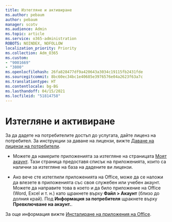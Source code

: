 ```yaml
---
title: Изтегляне и активиране
ms.author: pebaum
author: pebaum
manager: scotv
ms.audience: Admin
ms.topic: article
ms.service: o365-administration
ROBOTS: NOINDEX, NOFOLLOW
localization_priority: Priority
ms.collection: Adm_O365
ms.custom:
- "9001669"
- "3800"
ms.openlocfilehash: 26fa828477df9a420643a3034c19115fb2431fde
ms.sourcegitcommit: 8bc60ec34bc1e40685e3976576e04a2623f63a7c
ms.translationtype: HT
ms.contentlocale: bg-BG
ms.lasthandoff: 04/15/2021
ms.locfileid: "51814758"
---
```

# <a name="download-and-activate"></a>Изтегляне и активиране

За да дадете на потребителите достъп до услугата, дайте лиценз на потребител. За инструкции за даване на лицензи, вижте [Даване на лицензи на потребители](https://docs.microsoft.com/microsoft-365/admin/manage/assign-licenses-to-users).

- Можете да намерите приложенията за изтегляне на страницата [Моят акаунт](https://portal.office.com/account/#installs). Тази страница предоставя списък на приложенията, които са налични за изтегляне на база на дадените ви лицензи. 

- Ако вече сте изтеглили приложенията на Office, може да се наложи да влезете в приложенията със своя служебен или учебен акаунт. Можете да направите това в което и да било приложение на Office (Word, Excel и т. н.) като щракнете върху **Файл > Акаунт** (близо до долния край). Под **Информация за потребителя** щракнете върху **Превключване на акаунт.**.

За още информация вижте [Инсталиране на приложения на Office](https://docs.microsoft.com/microsoft-365/admin/setup/install-applications).

